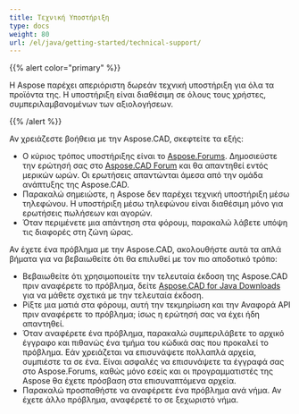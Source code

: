 ```yaml
---
title: Τεχνική Υποστήριξη
type: docs
weight: 80
url: /el/java/getting-started/technical-support/
---
```


{{% alert color="primary" %}}

Η Aspose παρέχει απεριόριστη δωρεάν τεχνική υποστήριξη για όλα τα προϊόντα της. Η υποστήριξη είναι διαθέσιμη σε όλους τους χρήστες, συμπεριλαμβανομένων των αξιολογήσεων.

{{% /alert %}}

Αν χρειάζεστε βοήθεια με την Aspose.CAD, σκεφτείτε τα εξής:

- Ο κύριος τρόπος υποστήριξης είναι το [Aspose.Forums](https://forum.aspose.com/). Δημοσιεύστε την ερώτησή σας στο [Aspose.CAD Forum](https://forum.aspose.com/c/cad/19) και θα απαντηθεί εντός μερικών ωρών. Οι ερωτήσεις απαντώνται άμεσα από την ομάδα ανάπτυξης της Aspose.CAD.
- Παρακαλώ σημειώστε, η Aspose δεν παρέχει τεχνική υποστήριξη μέσω τηλεφώνου. Η υποστήριξη μέσω τηλεφώνου είναι διαθέσιμη μόνο για ερωτήσεις πωλήσεων και αγορών.
- Όταν περιμένετε μια απάντηση στα φόρουμ, παρακαλώ λάβετε υπόψη τις διαφορές στη ζώνη ώρας.

Αν έχετε ένα πρόβλημα με την Aspose.CAD, ακολουθήστε αυτά τα απλά βήματα για να βεβαιωθείτε ότι θα επιλυθεί με τον πιο αποδοτικό τρόπο:

- Βεβαιωθείτε ότι χρησιμοποιείτε την τελευταία έκδοση της Aspose.CAD πριν αναφέρετε το πρόβλημα, δείτε [Aspose.CAD for Java Downloads](https://releases.aspose.com/java/repo/com/aspose/aspose-cad/) για να μάθετε σχετικά με την τελευταία έκδοση.
- Ρίξτε μια ματιά στα φόρουμ, αυτή την τεκμηρίωση και την Αναφορά API πριν αναφέρετε το πρόβλημα; ίσως η ερώτησή σας να έχει ήδη απαντηθεί.
- Όταν αναφέρετε ένα πρόβλημα, παρακαλώ συμπεριλάβετε το αρχικό έγγραφο και πιθανώς ένα τμήμα του κώδικά σας που προκαλεί το πρόβλημα. Εάν χρειάζεται να επισυνάψετε πολλαπλά αρχεία, συμπιέστε τα σε ένα. Είναι ασφαλές να επισυνάψετε τα έγγραφά σας στο Aspose.Forums, καθώς μόνο εσείς και οι προγραμματιστές της Aspose θα έχετε πρόσβαση στα επισυναπτόμενα αρχεία.
- Παρακαλώ προσπαθήστε να αναφέρετε ένα πρόβλημα ανά νήμα. Αν έχετε άλλο πρόβλημα, αναφέρετέ το σε ξεχωριστό νήμα.
